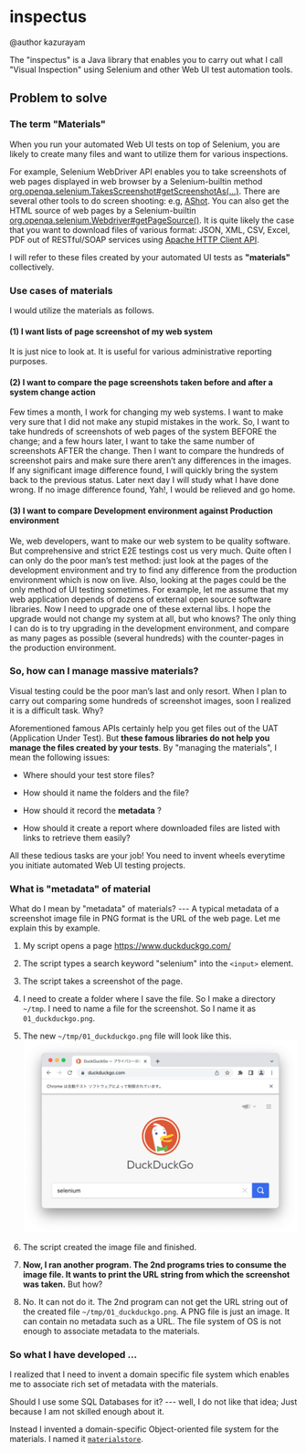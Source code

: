 # inspectus

@author kazurayam

The "inspectus" is a Java library that enables you to carry out what I call "Visual Inspection" using Selenium and other Web UI test automation tools.

## Problem to solve

### The term "Materials"

When you run your automated Web UI tests on top of Selenium, you are likely to create many files and want to utilize them for various inspections.

For example, Selenium WebDriver API enables you to take screenshots of web pages displayed in web browser by a Selenium-builtin method [org.openqa.selenium.TakesScreenshot#getScreenshotAs(…​)](https://www.guru99.com/take-screenshot-selenium-webdriver.html). There are several other tools to do screen shooting: e.g, [AShot](https://testingchief.com/automated-visual-testing-with-ashot/). You can also get the HTML source of web pages by a Selenium-builtin [org.openqa.selenium.Webdriver#getPageSource()](https://www.selenium.dev/selenium/docs/api/java/org/openqa/selenium/WebDriver.html#getPageSource()). It is quite likely the case that you want to download files of various format: JSON, XML, CSV, Excel, PDF out of RESTful/SOAP services using [Apache HTTP Client API](https://www.baeldung.com/httpclient-guide).

I will refer to these files created by your automated UI tests as **"materials"** collectively.

### Use cases of materials

I would utilize the materials as follows.

#### (1) I want lists of page screenshot of my web system

It is just nice to look at. It is useful for various administrative reporting purposes.

#### (2) I want to compare the page screenshots taken before and after a system change action

Few times a month, I work for changing my web systems. I want to make very sure that I did not make any stupid mistakes in the work. So, I want to take hundreds of screenshots of web pages of the system BEFORE the change; and a few hours later, I want to take the same number of screenshots AFTER the change. Then I want to compare the hundreds of screenshot pairs and make sure there aren’t any differences in the images. If any significant image difference found, I will quickly bring the system back to the previous status. Later next day I will study what I have done wrong. If no image difference found, Yah!, I would be relieved and go home.

#### (3) I want to compare Development environment against Production environment

We, web developers, want to make our web system to be quality software. But comprehensive and strict E2E testings cost us very much. Quite often I can only do the poor man’s test method: just look at the pages of the development environment and try to find any difference from the production environment which is now on live. Also, looking at the pages could be the only method of UI testing sometimes. For example, let me assume that my web application depends of dozens of external open source software libraries. Now I need to upgrade one of these external libs. I hope the upgrade would not change my system at all, but who knows? The only thing I can do is to try upgrading in the development environment, and compare as many pages as possible (several hundreds) with the counter-pages in the production environment.

### So, how can I manage massive materials?

Visual testing could be the poor man’s last and only resort. When I plan to carry out comparing some hundreds of screenshot images, soon I realized it is a difficult task. Why?

Aforementioned famous APIs certainly help you get files out of the UAT (Application Under Test). But **these famous libraries do not help you manage the files created by your tests**. By "managing the materials", I mean the following issues:

-   Where should your test store files?

-   How should it name the folders and the file?

-   How should it record the **metadata** ?

-   How should it create a report where downloaded files are listed with links to retrieve them easily?

All these tedious tasks are your job! You need to invent wheels everytime you initiate automated Web UI testing projects.

### What is "metadata" of material

What do I mean by "metadata" of materials? --- A typical metadata of a screenshot image file in PNG format is the URL of the web page. Let me explain this by example.

1.  My script opens a page [<https://www.duckduckgo.com/>](ttps://www.duckduckgo.com/)

2.  The script types a search keyword "selenium" into the `<input>` element.

3.  The script takes a screenshot of the page.

4.  I need to create a folder where I save the file. So I make a directory `~/tmp`. I need to name a file for the screenshot. So I name it as `01_duckduckgo.png`.

5.  The new `~/tmp/01_duckduckgo.png` file will look like this. ![01 duckduckgo](images/01_duckduckgo.png)

6.  The script created the image file and finished.

7.  **Now, I ran another program. The 2nd programs tries to consume the image file. It wants to print the URL string from which the screenshot was taken.** But how?

8.  No. It can not do it. The 2nd program can not get the URL string out of the created file `~/tmp/01_duckduckgo.png`. A PNG file is just an image. It can contain no metadata such as a URL. The file system of OS is not enough to associate metadata to the materials.

### So what I have developed …​

I realized that I need to invent a domain specific file system which enables me to associate rich set of metadata with the materials.

Should I use some SQL Databases for it? --- well, I do not like that idea; Just because I am not skilled enough about it.

Instead I invented a domain-specific Object-oriented file system for the materials. I named it [`materialstore`](https://github.com/kazurayam/materialstore).
